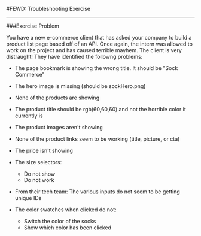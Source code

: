 #FEWD: Troubleshooting Exercise


---


###Exercise Problem 

You have a new e-commerce client that has asked your company to build a product list page based off of an API. Once again, the intern was allowed to work on the project and has caused terrible mayhem. The client is very distraught!  They have identified the followng problems:

* The page bookmark is showing the wrong title. It should be "Sock Commerce"
* The hero image is missing (should be sockHero.png)
* None of the products are showing
* The product title should be rgb(60,60,60) and not the horrible color it currently is

* The product images aren't showing
* None of the product links seem to be working (title, picture, or cta)
* The price isn't showing
* The size selectors:
    * Do not show
    * Do not work
* From their tech team: The various inputs do not seem to be getting unique IDs
* The color swatches when clicked do not:
    * Switch the color of the socks
    * Show which color has been clicked